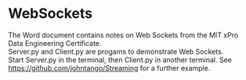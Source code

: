 # WebSockets

The Word document contains notes on Web Sockets from the MIT xPro Data Engineering Certificate.  
Server.py and Client.py are progams to demonstrate Web Sockets.   
Start Server.py in the terminal, then Client.py in another terminal.
See https://github.com/johntango/Streaming for a further example.
